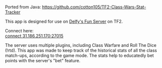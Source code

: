 Ported from Java: https://github.com/cotton105/TF2-Class-Wars-Stat-Tracker

This app is designed for use on [Delfy's Fun Server](https://www.gametracker.com/server_info/31.186.251.170:27015/) on TF2.

Connect here: \
[connect 31.186.251.170:27015](steam://connect/31.186.251.170:27015)

The server uses multiple plugins, including Class Warfare and Roll The Dice (!rtd). This app was made to keep track of the historical stats of all the class match-ups, according to the game mode. The stats help to educatedly bet points with the server's "bet" feature.
